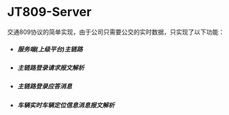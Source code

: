 # JT809-Server
交通809协议的简单实现，由于公司只需要公交的实时数据，只实现了以下功能：

- ##### 服务端(上级平台)主链路

- ##### 主链路登录请求报文解析

- ##### 主链路登录应答消息

- ##### 车辆实时车辆定位信息消息报文解析


